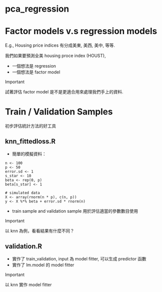 # pca_regression


# Factor models v.s regression models

E.g., Housing price indices 有分成美東, 美西, 美中, 等等.

我們如果要預測全美 housing proce index (HOUST), 

  - 一個想法是 regression
  - 一個想法是 factor model

> [!IMPORTANT]
> 試著評估 factor model 是不是更適合用來處理我們手上的資料.

# Train / Validation Samples

初步評估統計方法的好工具

## knn_fittedloss.R

 - 簡單的模擬資料：
```
n <- 100
p <- 50
error.sd <- 1
s_star <- 10
beta <- rep(0, p)
beta[s_star] <- 1

# simulated data
X <- array(rnorm(n * p), c(n, p))
y <- X %*% beta + error.sd * rnorm(n)
```
- train sample and validation sample 用於評估適當的參數數目使用
> [!IMPORTANT]
>  以 knn 為例，看看結果有什麼不同？


## validation.R
-  實作了 train_validation, input 為 model fitter, 可以生成 predictor 函數
-  實作了 lm.model 的 model fitter
> [!IMPORTANT]
>  以 knn 實作 model fitter

